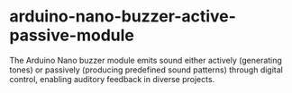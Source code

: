 # arduino-nano-buzzer-active-passive-module
The Arduino Nano buzzer module emits sound either actively (generating tones) or passively (producing predefined sound patterns) through digital control, enabling auditory feedback in diverse projects.
